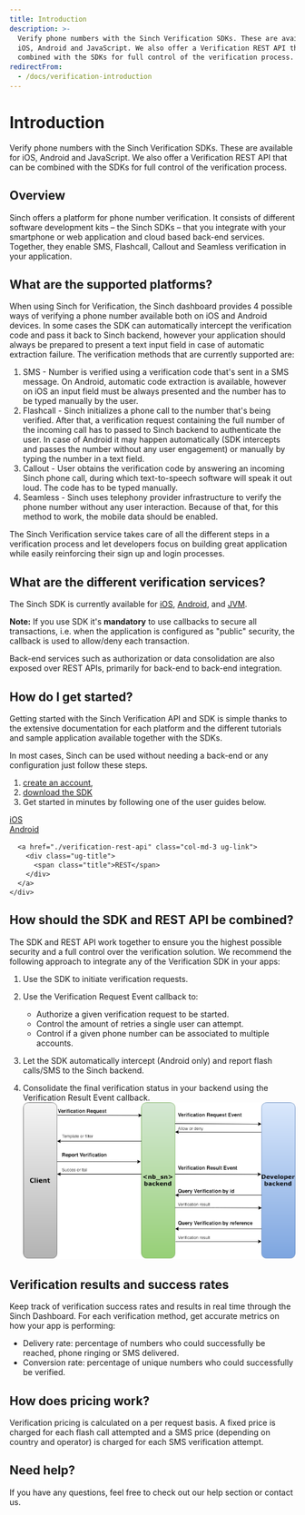 ```yaml
---
title: Introduction
description: >-
  Verify phone numbers with the Sinch Verification SDKs. These are available for
  iOS, Android and JavaScript. We also offer a Verification REST API that can be
  combined with the SDKs for full control of the verification process.
redirectFrom:
  - /docs/verification-introduction
---
```


# Introduction

Verify phone numbers with the Sinch Verification SDKs. These are available for iOS, Android and JavaScript. We also offer a Verification REST API that can be combined with the SDKs for full control of the verification process.

## Overview

Sinch offers a platform for phone number verification. It consists of different software development kits – the Sinch SDKs – that you integrate with your smartphone or web application and cloud based back-end services. Together, they enable SMS, Flashcall, Callout and Seamless verification in your application.

## What are the supported platforms?

When using Sinch for Verification, the Sinch dashboard provides 4 possible ways of verifying a phone number available both on iOS and Android devices. In some cases the SDK can automatically intercept the verification code and pass it back to Sinch backend, however your application should always be prepared to present a text input field in case of automatic extraction failure.
The verification methods that are currently supported are:

1. SMS - Number is verified using a verification code that's sent in a SMS message. On Android, automatic code extraction is available, however on iOS an input field must be always presented and the number has to be typed manually by the user.
2. Flashcall - Sinch initializes a phone call to the number that's being verified. After that, a verification request containing the full number of the incoming call has to passed to Sinch backend to authenticate the user. In case of Android it may happen automatically (SDK intercepts and passes the number without any user engagement) or manually by typing the number in a text field.
3. Callout - User obtains the verification code by answering an incoming Sinch phone call, during which text-to-speech software will speak it out loud. The code has to be typed manually.
4. Seamless - Sinch uses telephony provider infrastructure to verify the phone number without any user interaction. Because of that, for this method to work, the mobile data should be enabled.

The Sinch Verification service takes care of all the different steps in a verification process and let developers focus on building great application while easily reinforcing their sign up and login processes.

## What are the different verification services?

The Sinch SDK is currently available for [iOS](/docs/verification/ios.md), [Android](/docs/verification/android.md), and [JVM](/docs/verification/jvm.md).

**Note:** If you use SDK it's **mandatory** to use callbacks to secure all transactions, i.e. when the application is configured as "public" security, the callback is used to allow/deny each transaction.

Back-end services such as authorization or data consolidation are also exposed over REST APIs, primarily for back-end to back-end integration.

## How do I get started?

Getting started with the Sinch Verification API and SDK is simple thanks to the extensive documentation for each platform and the different tutorials and sample application available together with the SDKs.

In most cases, Sinch can be used without needing a back-end or any configuration just follow these steps.

1. [create an account](https://portal.sinch.com/#/signup),
2. [download the SDK](https://sinch.readme.io/page/downloads)
3. Get started in minutes by following one of the user guides below.

<div class="magic-block-html">
  <div class="ug-links">
    <div class="row">
      <a href="./verification-for-ios" class="col-md-3 ug-link">
        <div class="ug-title">
          <span class="title">iOS</span>
        </div>
      </a>
      <a href="./verification-for-android" class="col-md-3 ug-link">
        <div class="ug-title">
          <span class="title">Android</span>
        </div>
      </a>

      <a href="./verification-rest-api" class="col-md-3 ug-link">
        <div class="ug-title">
          <span class="title">REST</span>
        </div>
      </a>
    </div>

  </div>
</div>

## How should the SDK and REST API be combined?

The SDK and REST API work together to ensure you the highest possible security and a full control over the verification solution. We recommend the following approach to integrate any of the Verification SDK in your apps:

1. Use the SDK to initiate verification requests.
2. Use the Verification Request Event callback to:

   - Authorize a given verification request to be started.
   - Control the amount of retries a single user can attempt.
   - Control if a given phone number can be associated to multiple accounts.

3. Let the SDK automatically intercept (Android only) and report flash calls/SMS to the Sinch backend.
4. Consolidate the final verification status in your backend using the Verification Result Event callback.
    ![verification_flow.png](images/eb29e43-verification_flow.png)

## Verification results and success rates

Keep track of verification success rates and results in real time through the Sinch Dashboard. For each verification method, get accurate metrics on how your app is performing:

- Delivery rate: percentage of numbers who could successfully be reached, phone ringing or SMS delivered.
- Conversion rate: percentage of unique numbers who could successfully be verified.

## How does pricing work?

Verification pricing is calculated on a per request basis. A fixed price is charged for each flash call attempted and a SMS price (depending on country and operator) is charged for each SMS verification attempt.

## Need help?

If you have any questions, feel free to check out our help section or contact us.
